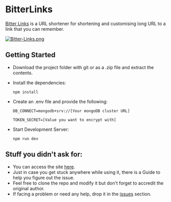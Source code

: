 # BitterLinks
[Bitter Links](http://bitterlinks.herokuapp.com/) is a URL shortener for shortening and customising long URL to a link that you can remember.

[![Bitter-Links.png](https://i.postimg.cc/x80P1cR5/Bitter-Links.png)](https://postimg.cc/LYbPy4Gg)

## Getting Started

 - Download the project folder with git or as a .zip file and extract the contents.
 - Install the dependencies:
 
 	`npm install`
 
 - Create an .env file and provide the following:

 	`DB_CONNECT=mongodb+srv://[Your mongoDB cluster URL]`
 
 	`TOKEN_SECRET=[Value you want to encrypt with]`
 
 - Start Development Server:
 
 	`npm run dev`


## Stuff you didn't ask for:

 - You can access the site [here](http://bitterlinks.herokuapp.com/).
 - Just in case you get stuck anywhere while using it, there is a Guide to help you figure out the issue.
 - Feel free to clone the repo and modify it but don't forget to accredit the original author.
 - If facing a problem or need any help, drop it in the [issues](https://github.com/issues) section.
